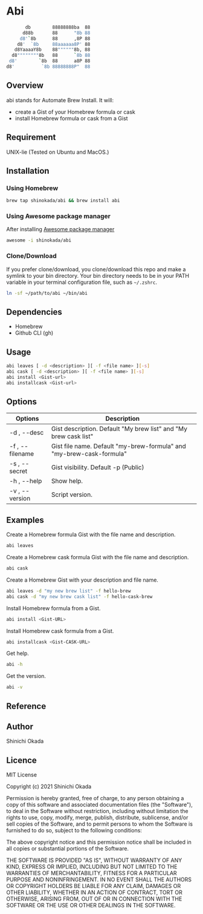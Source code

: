 # Abi

```sh
       db        88888888ba  88
      d88b       88      "8b 88
     d8'`8b      88      ,8P 88
    d8'  `8b     88aaaaaa8P' 88
   d8YaaaaY8b    88""""""8b, 88
  d8""""""""8b   88      `8b 88
 d8'        `8b  88      a8P 88
d8'          `8b 88888888P"  88
```

## Overview

abi stands for Automate Brew Install. It will:

- create a Gist of your Homebrew formula or cask
- install Homebrew formula or cask from a Gist

## Requirement

UNIX-lie (Tested on Ubuntu and MacOS.)

## Installation

### Using Homebrew

```sh
brew tap shinokada/abi && brew install abi
```

### Using Awesome package manager

After installing [Awesome package manager](https://github.com/shinokada/awesome)

```sh
awesome -i shinokada/abi
```

### Clone/Download

If you prefer clone/download, you clone/download this repo and make a symlink to your bin directory. Your bin directory needs to be in your PATH variable in your terminal configuration file, such as `~/.zshrc`.

```sh
ln -sf ~/path/to/abi ~/bin/abi
```

## Dependencies

- Homebrew
- Github CLI (gh)

## Usage

```sh
abi leaves [ -d <description> ][ -f <file name> ][-s]
abi cask [ -d <description> ][ -f <file name> ][-s]
abi install <Gist-url>
abi installcask <Gist-url>
```

## Options

| Options         | Description                                                          |
| --------------- | -------------------------------------------------------------------- |
| -d , --desc     | Gist description. Default "My brew list" and "My brew cask list"     |
| -f , --filename | Gist file name. Default "my-brew-formula" and "my-brew-cask-formula" |
| -s , --secret   | Gist visibility. Default -p (Public)                                 |
| -h , --help     | Show help.                                                           |
| -v , --version  | Script version.                                                      |

## Examples

Create a Homebrew formula Gist with the file name and description.

```sh
abi leaves
```

Create a Homebrew cask formula Gist with the file name and description.

```sh
abi cask
```

Create a Homebrew Gist with your description and file name.

```sh
abi leaves -d "my new brew list" -f hello-brew
abi cask -d "my new brew cask list" -f hello-cask-brew
```

Install Homebrew formula from a Gist.

```sh
abi install <Gist-URL>
```

Install Homebrew cask formula from a Gist.

```sh
abi installcask <Gist-CASK-URL>
```

Get help.

```sh
abi -h
```

Get the version.

```sh
abi -v
```

## Reference

## Author

Shinichi Okada

## Licence

MIT License

Copyright (c) 2021 Shinichi Okada

Permission is hereby granted, free of charge, to any person obtaining a copy
of this software and associated documentation files (the "Software"), to deal
in the Software without restriction, including without limitation the rights
to use, copy, modify, merge, publish, distribute, sublicense, and/or sell
copies of the Software, and to permit persons to whom the Software is
furnished to do so, subject to the following conditions:

The above copyright notice and this permission notice shall be included in all
copies or substantial portions of the Software.

THE SOFTWARE IS PROVIDED "AS IS", WITHOUT WARRANTY OF ANY KIND, EXPRESS OR
IMPLIED, INCLUDING BUT NOT LIMITED TO THE WARRANTIES OF MERCHANTABILITY,
FITNESS FOR A PARTICULAR PURPOSE AND NONINFRINGEMENT. IN NO EVENT SHALL THE
AUTHORS OR COPYRIGHT HOLDERS BE LIABLE FOR ANY CLAIM, DAMAGES OR OTHER
LIABILITY, WHETHER IN AN ACTION OF CONTRACT, TORT OR OTHERWISE, ARISING FROM,
OUT OF OR IN CONNECTION WITH THE SOFTWARE OR THE USE OR OTHER DEALINGS IN THE
SOFTWARE.